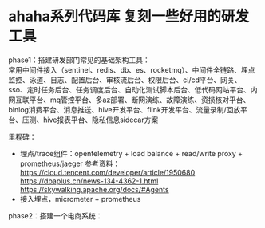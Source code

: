 # ahaha系列代码库 复刻一些好用的研发工具
phase1：搭建研发部门常见的基础架构工具：   
常用中间件接入（sentinel、redis、db、es、rocketmq）、中间件全链路、埋点监控、泳道、日志、配置后台、审核流后台、权限后台、ci/cd平台、网关、sso、定时任务后台、任务调度后台、自动化测试脚本后台、低代码网站平台、内网互联平台、mq管控平台、多az部署、断网演练、故障演练、资损核对平台、binlog消费平台、消息推送、hive开发平台、flink开发平台、流量录制/回放平台、压测、hive报表平台、隐私信息sidecar方案   

里程碑：
- 埋点/trace组件：opentelemetry + load balance + read/write proxy + prometheus/jaeger
参考资料：
https://cloud.tencent.com/developer/article/1950680
https://dbaplus.cn/news-134-4362-1.html
https://skywalking.apache.org/docs/#Agents
- 接入埋点，micrometer + prometheus


phase2：搭建一个电商系统：



